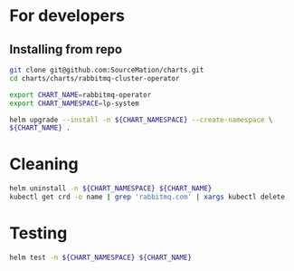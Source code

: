 # For developers
 
## Installing from repo
 
```bash
git clone git@github.com:SourceMation/charts.git
cd charts/charts/rabbitmq-cluster-operator

export CHART_NAME=rabbitmq-operator
export CHART_NAMESPACE=lp-system

helm upgrade --install -n ${CHART_NAMESPACE} --create-namespace \ 
${CHART_NAME} .
``` 
# Cleaning

```bash
helm uninstall -n ${CHART_NAMESPACE} ${CHART_NAME}
kubectl get crd -o name | grep 'rabbitmq.com' | xargs kubectl delete
```


# Testing

```bash
helm test -n ${CHART_NAMESPACE} ${CHART_NAME}
```
